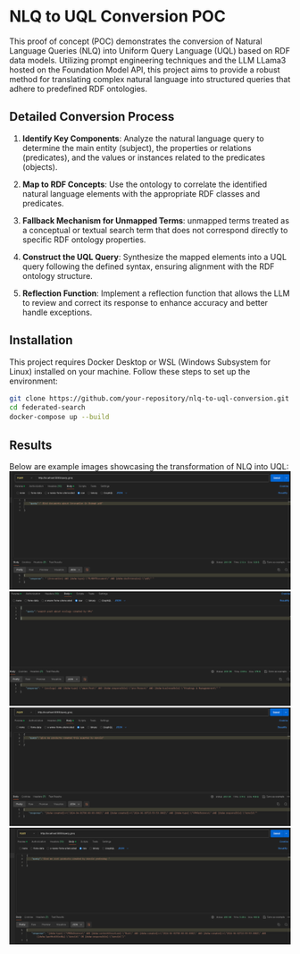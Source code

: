 # NLQ to UQL Conversion POC

This proof of concept (POC) demonstrates the conversion of Natural Language Queries (NLQ) into Uniform Query Language (UQL) based on RDF data models. Utilizing prompt engineering techniques and the LLM LLama3 hosted on the Foundation Model API, this project aims to provide a robust method for translating complex natural language into structured queries that adhere to predefined RDF ontologies.

## Detailed Conversion Process

1. **Identify Key Components**:
   Analyze the natural language query to determine the main entity (subject), the properties or relations (predicates), and the values or instances related to the predicates (objects).

2. **Map to RDF Concepts**:
   Use the ontology to correlate the identified natural language elements with the appropriate RDF classes and predicates.

3. **Fallback Mechanism for Unmapped Terms**:
  unmapped terms treated as a conceptual or textual search term that does not correspond directly to specific RDF ontology properties.

4. **Construct the UQL Query**:
   Synthesize the mapped elements into a UQL query following the defined syntax, ensuring alignment with the RDF ontology structure.

5. **Reflection Function**:
   Implement a reflection function that allows the LLM to review and correct its response to enhance accuracy and better handle exceptions.

## Installation

This project requires Docker Desktop or WSL (Windows Subsystem for Linux) installed on your machine. Follow these steps to set up the environment:

```bash
git clone https://github.com/your-repository/nlq-to-uql-conversion.git
cd federated-search
docker-compose up --build
```
## Results
Below are example images showcasing the transformation of NLQ into UQL:
![Query n°1](images/document.png)
![Query n°2](images/post.png)
![Query n°3](images/prd.png)
![Query n°4](images/root_prod.png)
